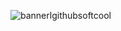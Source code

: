 ![bannerlgithubsoftcool](https://github.com/user-attachments/assets/8f925426-e7fd-4c9c-9b34-b4927e4517df)
